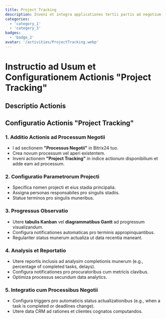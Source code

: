 ```yaml
---
title: Project Tracking
description: Inveni et integra applicationes tertii partis ad negotium tuum augendum.
categories: 
  - 'category_1'
  - 'category_3'
badges: 
  - 'badge_2'
avatar: '/activities/ProjectTracking.webp'
---
```

# Instructio ad Usum et Configurationem Actionis "Project Tracking"

## Descriptio Actionis

## **Configuratio Actionis "Project Tracking"**

### 1. Additio Actionis ad Processum Negotii
- I ad sectionem **"Processus Negotii"** in Bitrix24 tuo.
- Crea novum processum vel aperi existentem.
- Inveni actionem **"Project Tracking"** in indice actionum disponibilium et adde eam ad processum.

### 2. Configuratio Parametrorum Projecti
- Specifica nomen projecti et eius stadia principalia.
- Assigna personas responsabiles pro singulis stadiis.
- Statue terminos pro singulis muneribus.

### 3. Progressus Observatio
- Utere **tabulis Kanban** vel **diagrammatibus Gantt** ad progressum visualizandum.
- Configura notificationes automaticas pro terminis appropinquantibus.
- Regulariter status munerum actualiza ut data recentia maneant.

### 4. Analysis et Reportatio
- Utere reportis inclusis ad analysim completionis munerum (e.g., percentage of completed tasks, delays).
- Configura notificationes pro procuratoribus cum metricis clavibus.
- Optimiza processus secundum data analytics.

### 5. Integratio cum Processibus Negotii
- Configura triggers pro automaticis status actualizationibus (e.g., when a task is completed or deadlines change).
- Utere data CRM ad rationes et clientes cognatos computandos.